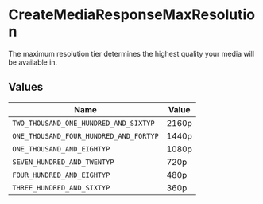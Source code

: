 # CreateMediaResponseMaxResolution

The maximum resolution tier determines the highest quality your media will be available in.


## Values

| Name                                   | Value                                  |
| -------------------------------------- | -------------------------------------- |
| `TWO_THOUSAND_ONE_HUNDRED_AND_SIXTYP`  | 2160p                                  |
| `ONE_THOUSAND_FOUR_HUNDRED_AND_FORTYP` | 1440p                                  |
| `ONE_THOUSAND_AND_EIGHTYP`             | 1080p                                  |
| `SEVEN_HUNDRED_AND_TWENTYP`            | 720p                                   |
| `FOUR_HUNDRED_AND_EIGHTYP`             | 480p                                   |
| `THREE_HUNDRED_AND_SIXTYP`             | 360p                                   |